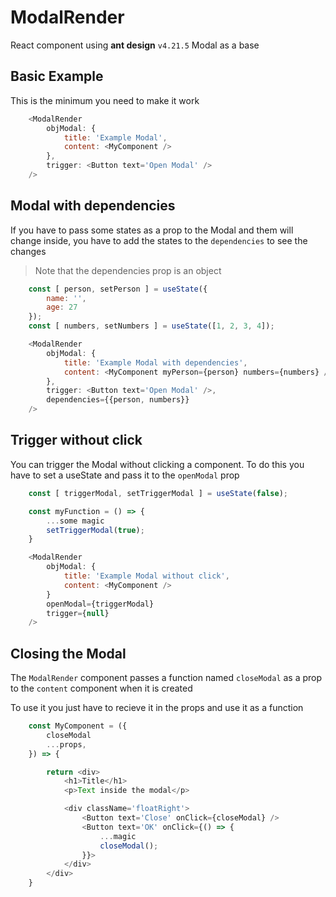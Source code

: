 # ModalRender
React component using **ant design** `v4.21.5` Modal as a base

## Basic Example
This is the minimum you need to make it work
```js
    <ModalRender 
        objModal: {
            title: 'Example Modal',
            content: <MyComponent />
        },
        trigger: <Button text='Open Modal' />
    />
```

## Modal with dependencies
If you have to pass some states as a prop to the Modal and them will change inside, you have to add the states to the `dependencies` to see the changes

>Note that the dependencies prop is an object
```js
    const [ person, setPerson ] = useState({
        name: '',
        age: 27
    });
    const [ numbers, setNumbers ] = useState([1, 2, 3, 4]);

    <ModalRender 
        objModal: {
            title: 'Example Modal with dependencies',
            content: <MyComponent myPerson={person} numbers={numbers} />
        },
        trigger: <Button text='Open Modal' />,
        dependencies={{person, numbers}}
    />
```

## Trigger without click
You can trigger the Modal without clicking a component. To do this you have to set a useState and pass it to the `openModal` prop
```js
    const [ triggerModal, setTriggerModal ] = useState(false);

    const myFunction = () => {
        ...some magic
        setTriggerModal(true);
    }

    <ModalRender 
        objModal: {
            title: 'Example Modal without click',
            content: <MyComponent />
        }
        openModal={triggerModal}
        trigger={null}
    />
```

## Closing the Modal
The `ModalRender` component passes a function named `closeModal` as a prop to the `content` component when it is created

To use it you just have to recieve it in the props and use it as a function

```js
    const MyComponent = ({
        closeModal
        ...props,
    }) => {

        return <div>
            <h1>Title</h1>
            <p>Text inside the modal</p>

            <div className='floatRight'>
                <Button text='Close' onClick={closeModal} />
                <Button text='OK' onClick={() => {
                    ...magic
                    closeModal();
                }}>
            </div>
        </div>
    }
```